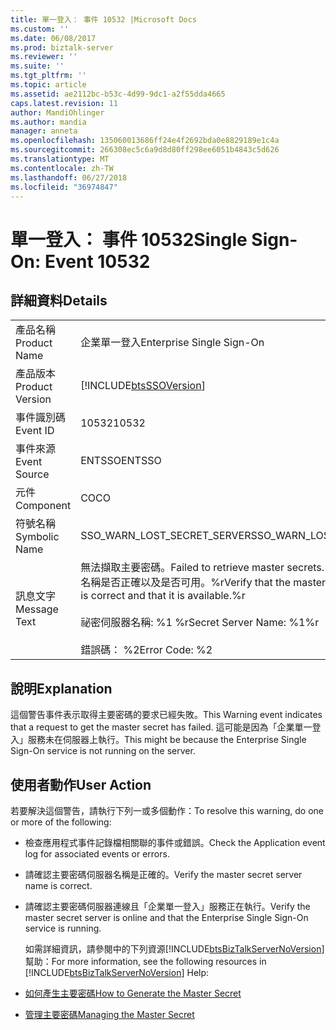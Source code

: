 ```yaml
---
title: 單一登入： 事件 10532 |Microsoft Docs
ms.custom: ''
ms.date: 06/08/2017
ms.prod: biztalk-server
ms.reviewer: ''
ms.suite: ''
ms.tgt_pltfrm: ''
ms.topic: article
ms.assetid: ae2112bc-b53c-4d99-9dc1-a2f55dda4665
caps.latest.revision: 11
author: MandiOhlinger
ms.author: mandia
manager: anneta
ms.openlocfilehash: 135060013686ff24e4f2692bda0e8829189e1c4a
ms.sourcegitcommit: 266308ec5c6a9d8d80ff298ee6051b4843c5d626
ms.translationtype: MT
ms.contentlocale: zh-TW
ms.lasthandoff: 06/27/2018
ms.locfileid: "36974847"
---
```

# <a name="single-sign-on-event-10532"></a><span data-ttu-id="15db4-102">單一登入： 事件 10532</span><span class="sxs-lookup"><span data-stu-id="15db4-102">Single Sign-On: Event 10532</span></span>
## <a name="details"></a><span data-ttu-id="15db4-103">詳細資料</span><span class="sxs-lookup"><span data-stu-id="15db4-103">Details</span></span>  

|                 |                                                                                                                                                                                     |
|-----------------|-------------------------------------------------------------------------------------------------------------------------------------------------------------------------------------|
|  <span data-ttu-id="15db4-104">產品名稱</span><span class="sxs-lookup"><span data-stu-id="15db4-104">Product Name</span></span>   |                                                                              <span data-ttu-id="15db4-105">企業單一登入</span><span class="sxs-lookup"><span data-stu-id="15db4-105">Enterprise Single Sign-On</span></span>                                                                              |
| <span data-ttu-id="15db4-106">產品版本</span><span class="sxs-lookup"><span data-stu-id="15db4-106">Product Version</span></span> |                                                             [!INCLUDE[btsSSOVersion](../includes/btsssoversion-md.md)]                                                              |
|    <span data-ttu-id="15db4-107">事件識別碼</span><span class="sxs-lookup"><span data-stu-id="15db4-107">Event ID</span></span>     |                                                                                        <span data-ttu-id="15db4-108">10532</span><span class="sxs-lookup"><span data-stu-id="15db4-108">10532</span></span>                                                                                        |
|  <span data-ttu-id="15db4-109">事件來源</span><span class="sxs-lookup"><span data-stu-id="15db4-109">Event Source</span></span>   |                                                                                       <span data-ttu-id="15db4-110">ENTSSO</span><span class="sxs-lookup"><span data-stu-id="15db4-110">ENTSSO</span></span>                                                                                        |
|    <span data-ttu-id="15db4-111">元件</span><span class="sxs-lookup"><span data-stu-id="15db4-111">Component</span></span>    |                                                                                         <span data-ttu-id="15db4-112">CO</span><span class="sxs-lookup"><span data-stu-id="15db4-112">CO</span></span>                                                                                          |
|  <span data-ttu-id="15db4-113">符號名稱</span><span class="sxs-lookup"><span data-stu-id="15db4-113">Symbolic Name</span></span>  |                                                                             <span data-ttu-id="15db4-114">SSO_WARN_LOST_SECRET_SERVER</span><span class="sxs-lookup"><span data-stu-id="15db4-114">SSO_WARN_LOST_SECRET_SERVER</span></span>                                                                             |
|  <span data-ttu-id="15db4-115">訊息文字</span><span class="sxs-lookup"><span data-stu-id="15db4-115">Message Text</span></span>   | <span data-ttu-id="15db4-116">無法擷取主要密碼。</span><span class="sxs-lookup"><span data-stu-id="15db4-116">Failed to retrieve master secrets.</span></span> <span data-ttu-id="15db4-117">確認主要密碼伺服器名稱是否正確以及是否可用。%r</span><span class="sxs-lookup"><span data-stu-id="15db4-117">Verify that the master secret server name is correct and that it is available.%r</span></span><br /><br /> <span data-ttu-id="15db4-118">祕密伺服器名稱: %1 %r</span><span class="sxs-lookup"><span data-stu-id="15db4-118">Secret Server Name: %1%r</span></span><br /><br /> <span data-ttu-id="15db4-119">錯誤碼： %2</span><span class="sxs-lookup"><span data-stu-id="15db4-119">Error Code: %2</span></span> |

## <a name="explanation"></a><span data-ttu-id="15db4-120">說明</span><span class="sxs-lookup"><span data-stu-id="15db4-120">Explanation</span></span>  
 <span data-ttu-id="15db4-121">這個警告事件表示取得主要密碼的要求已經失敗。</span><span class="sxs-lookup"><span data-stu-id="15db4-121">This Warning event indicates that a request to get the master secret has failed.</span></span> <span data-ttu-id="15db4-122">這可能是因為「企業單一登入」服務未在伺服器上執行。</span><span class="sxs-lookup"><span data-stu-id="15db4-122">This might be because the Enterprise Single Sign-On service is not running on the server.</span></span>  

## <a name="user-action"></a><span data-ttu-id="15db4-123">使用者動作</span><span class="sxs-lookup"><span data-stu-id="15db4-123">User Action</span></span>  
 <span data-ttu-id="15db4-124">若要解決這個警告，請執行下列一或多個動作：</span><span class="sxs-lookup"><span data-stu-id="15db4-124">To resolve this warning, do one or more of the following:</span></span>  

- <span data-ttu-id="15db4-125">檢查應用程式事件記錄檔相關聯的事件或錯誤。</span><span class="sxs-lookup"><span data-stu-id="15db4-125">Check the Application event log for associated events or errors.</span></span>  

- <span data-ttu-id="15db4-126">請確認主要密碼伺服器名稱是正確的。</span><span class="sxs-lookup"><span data-stu-id="15db4-126">Verify the master secret server name is correct.</span></span>  

- <span data-ttu-id="15db4-127">請確認主要密碼伺服器連線且「企業單一登入」服務正在執行。</span><span class="sxs-lookup"><span data-stu-id="15db4-127">Verify the master secret server is online and that the Enterprise Single Sign-On service is running.</span></span>  

  <span data-ttu-id="15db4-128">如需詳細資訊，請參閱中的下列資源[!INCLUDE[btsBizTalkServerNoVersion](../includes/btsbiztalkservernoversion-md.md)]幫助：</span><span class="sxs-lookup"><span data-stu-id="15db4-128">For more information, see the following resources in [!INCLUDE[btsBizTalkServerNoVersion](../includes/btsbiztalkservernoversion-md.md)] Help:</span></span>  

- [<span data-ttu-id="15db4-129">如何產生主要密碼</span><span class="sxs-lookup"><span data-stu-id="15db4-129">How to Generate the Master Secret</span></span>](../core/how-to-generate-the-master-secret.md)  

- [<span data-ttu-id="15db4-130">管理主要密碼</span><span class="sxs-lookup"><span data-stu-id="15db4-130">Managing the Master Secret</span></span>](../core/managing-the-master-secret.md)
